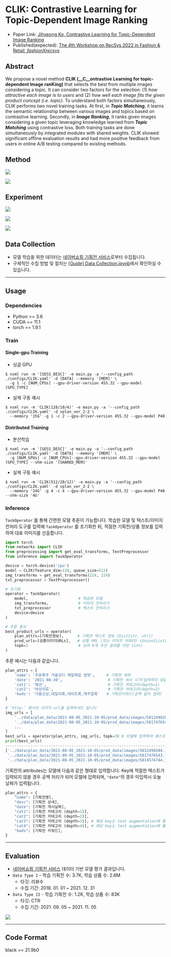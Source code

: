 # CLIK: Contrastive Learning for Topic-Dependent Image Ranking
* Paper Link: [Jihyeong Ko, Contrastive Learning for Topic-Dependent Image Ranking](https://drive.google.com/file/d/1p0GVZzbrjA6_pqpmQYrrS6R_l_WBicim/view)
* Published(expected): [The 4th Workshop on RecSys 2022 in Fashion & Retail, *fashionXrecsys*](https://recsys.acm.org/recsys22/fashionxrecsys/)

## Abstract
We propose a novel method **CLIK (\__C\__ontrastive Learning for topic-dependent Image ranKing)** that selects the best from multiple images considering a topic. It can consider two factors for the selection: (1) *how attractive each image is to users* and (2) *how well each image fits the given product concept (i.e. topic)*. To understand both factors simultaneously, CLIK performs two novel training tasks. At first, in ***Topic Matching***, it learns the semantic relationship between various images and topics based on contrastive learning. Secondly, in ***Image Ranking***, it ranks given images considering a given topic leveraging knowledge learned from ***Topic Matching*** using contrastive loss. Both training tasks are done simultaneously by integrated modules with shared weights. CLIK showed significant offline evaluation results and had more positive feedback from users in online A/B testing compared to existing methods.

## Method
![](https://github.com/iloveslowfood/CLIK/blob/master/etc/CLIK02.png?raw=true)

![](https://github.com/iloveslowfood/CLIK/blob/master/etc/CLIK01.png?raw=true)

## Experiment
![](https://github.com/iloveslowfood/CLIK/blob/master/etc/CLIK03.png?raw=true)

![](https://github.com/iloveslowfood/CLIK/blob/master/etc/CLIK04.png?raw=true)

![](https://github.com/iloveslowfood/CLIK/blob/master/etc/CLIK05.png?raw=true)

## Data Collection
* 모델 학습을 위한 데이터는 [네이버쇼핑 기획전 서비스](https://shopping.naver.com/plan2/p/index.naver)로부터 수집됩니다.
* 구체적인 수집 방법 및 절차는 [[Guide] Data Collection.ipynb](https://github.com/iloveslowfood/CLIK/blob/main/etc/%5BGuide%5D%20Data%20Collection.ipynb)에서 확인하실 수 있습니다.


---
## Usage

### Dependencies
* Python >= 3.6
* CUDA == 11.1
* torch == 1.9.1

### Train

#### Single-gpu Training
* 싱글 GPU
```shell
$ nsml run -m '[SESS_DESC]' -e main.py -a '--config_path ./configs/CLIK.yaml' -d [DATA] --memory '[MEM]' \
  -g 1 -c [NUM_CPUs] --gpu-driver-version 455.32 --gpu-model [GPU_TYPE]
```
* 실제 구동 예시
```shell
$ nsml run -m 'CLIK(128/10/4)' -e main.py -a '--config_path ./configs/CLIK.yaml' -d vplan_ver_2-2 \
  --memory '15G' -g 1 -c 2 --gpu-driver-version 455.32 --gpu-model P40
```

#### Distributed Training
* 분산학습
```shell
$ nsml run -m '[SESS_DESC]' -e main.py -a '--config_path ./configs/CLIK.yaml' -d [DATA] --memory '[MEM]' \
  -g [NUM_GPUs] -c [NUM_CPUs]--gpu-driver-version 455.32 --gpu-model [GPU_TYPE] --shm-size '[SHARED_MEM]'
```
* 실제 구동 예시
```
$ nsml run -m 'CLIK(512/20/12)' -e main.py -a '--config_path ./configs/CLIK.yaml' -d vplan_ver_2-2 \
  --memory '24G' -g 4 -c 4 --gpu-driver-version 455.32 --gpu-model P40 --shm-size '4G'
```

### Inference
`TaskOperator` 를 통해 간편한 모델 추론이 가능합니다. 학습한 모델 및 텍스트/이미지 전처리 도구를 입력해 `TaskOperator` 를 초기화한 뒤, 적절한 기획전/상품 정보를 입력하여 대표 이미지를 선출합니다.
```python
import torch
from networks import CLIK
from preprocessing import get_eval_transforms, TextPreprocessor
from inference import TaskOperator

device = torch.device('cpu')
model = CLIK(feature_dim=128, queue_size=512)
img_transforms = get_eval_transforms(224, 224)
txt_preprocessor = TextPreprocessor()

# 초기화
operator = TaskOperator(
    model,                      # 학습한 모델
    img_transforms,             # 이미지 전처리기
    txt_preprocessor            # 텍스트 전처리기
    device=device
)

# 추론 형식
best_product_urls = operator(
    plan_attrs=[기획전정보],      # 기획전 텍스트 정보 (Dict[str, str])
    prod_urls=[상품이미지URLs],   # 상품 URL (또는 이미지 어레이) (Union[List[str], List[np.array]])
    topk=1                      # 상위 K개 추천 결과를 리턴 (int)
)
```

추론 예시는 다음과 같습니다.
```python
plan_attrs = {
    'name': '주문폭주 가을코디 매일매일 업뎃',     # 기획전 제목
    'date': '2021-08-30',                    # 기획전 게시 시기(입력하지 않을 경우 오늘 날짜로 대체됩니다.
    'cat1': '패션',                           # 기획전 카테고리(depth=1)
    'cat2': '여성의류',                        # 기획전 카테고리(depth=2)
    'kwds': '가을신상,데일리룩,데이트룩,캐주얼룩'   # 기획전키워드(공백 없이 입력)
}

# 'http~' 형식의 이미지 url을 입력하셔도 됩니다
img_urls = [ 
    '../data/plan_data/2021-08-05_2021-10-05/prod_data/images/5812499204.jpg', 
    '../data/plan_data/2021-08-05_2021-10-05/prod_data/images/5817476543.jpg',
    ...
]
best_urls = operator(plan_attrs, img_urls, topk=3) # 모델에 입력하여 베스트 상품 이미지 url을 추출
print(best_urls)
------------------------------------------------------------------------------------------
['../data/plan_data/2021-08-05_2021-10-05/prod_data/images/5812499204.jpg', 
 '../data/plan_data/2021-08-05_2021-10-05/prod_data/images/5817476543.jpg',
 '../data/plan_data/2021-08-05_2021-10-05/prod_data/images/5814574744.jpg']
```
기획전의 attributes는 모델에 다음과 같은 형태로 입력합니다. Key에 적절한 텍스트가 입력되지 않을 경우 공백 처리가 되어 모델에 입력되며, `"date"`의 경우 미입력시 오늘 날짜가 입력됩니다.
```python
plan_attrs = {
    "name": [기획전명],
    "desc": [기획전 상세],
    "date": [기획전 게시날짜],
    "cat1": [기획전 카테고리 (depth=1)],
    "cat2": [기획전 카테고리 (depth=2)],
    "cat3": [기획전 카테고리 (depth=3)], # 해당 key는 text augmentation에 활용되며, 추론 단계에서는 사용되지 않습니다.
    "cat4": [기획전 카테고리 (depth=4)], # 해당 key는 text augmentation에 활용되며, 추론 단계에서는 사용되지 않습니다.
    "kwds": [기획전 키워드],
}
```

---
## Evaluation
* [네이버쇼핑 기획전 서비스](https://shopping.naver.com/plan2/p/index.naver) 데이터 기반 모델 평가 결과입니다.
* `Data Type I` - 학습 기획전 수: 3.7K, 학습 상품 수: 2.6M
  * 타깃: 리뷰수
  * 수집 기간: 2018. 01. 01 \~ 2021. 12. 31
* `Data Type II` - 학습 기획전 수: 1.2K, 학습 상품 수: 83K
  * 타깃: CTR
  * 수집 기간: 2021. 08. 05 \~ 2021. 11. 05
  
![](https://github.com/iloveslowfood/CLIK/blob/main/etc/evaluation_results.jpg?raw=true)

---
## Code Format
black == 21.9b0
